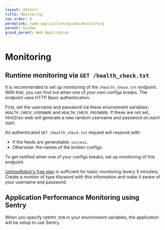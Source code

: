 ```yaml
---
layout: default
title: Monitoring
nav_order: 4
permalink: /web-application/guides/monitoring
parent: Guides
grand_parent: Web Application
---
```


# Monitoring

## Runtime monitoring via `GET /health_check.txt`

It is recommended to set up monitoring of the `/health_check.txt` endpoint. With that, you can find out when one of _your own_ configs breaks. The endpoint uses HTTP Basic authentication.

First, set the username and password via these environment variables: `HEALTH_CHECK_USERNAME` and `HEALTH_CHECK_PASSWORD`. If these are not set, html2rss-web will generate a new random username and password on _each_ start.

An authenticated `GET /health_check.txt` request will respond with:

- If the feeds are generatable: `success`.
- Otherwise: the names of the broken configs.

To get notified when one of your configs breaks, set up monitoring of this endpoint.

[UptimeRobot's free plan](https://uptimerobot.com/) is sufficient for basic monitoring (every 5 minutes).
Create a monitor of type _Keyword_ with this information and make it aware of your username and password.

## Application Performance Monitoring using Sentry

When you specify `SENTRY_DSN` in your environment variables, the application will be setup to use Sentry.
